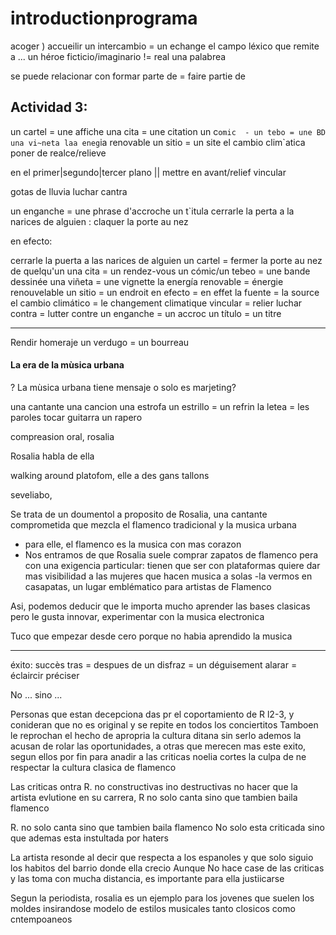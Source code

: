 # introductionprograma

acoger ) accueilir
un intercambio = un echange
el campo léxico que remite a ...
un héroe ficticio/imaginario != real
una palabrea

se puede  relacionar con formar parte de = faire partie de 

## Actividad 3:

un cartel = une affiche
una cita = une citation
un c`omic  - un tebo = une BD
una vi~neta
laa eneg`ia renovable
un sitio = un site
el cambio clim`atica poner de realce/relieve

en el primer|segundo|tercer plano || mettre en avant/relief
vincular

gotas de lluvia
luchar cantra

un enganche = une phrase d'accroche
un t`itula
cerrarle la perta a la narices de alguien : claquer la porte au nez

en efecto:

cerrarle la puerta a las narices de alguien un cartel = fermer la porte au nez de quelqu'un
una cita = un rendez-vous
un cómic/un tebeo = une bande dessinée
una viñeta = une vignette
la energía renovable = énergie renouvelable
un sitio = un endroit
en efecto = en effet
la fuente = la source
el cambio climático = le changement climatique
vincular = relier
luchar contra = lutter contre
un enganche = un accroc
un título = un titre

---

Rendir homeraje
un verdugo = un bourreau

#### La era de la mùsica urbana
? La mùsica urbana tiene mensaje o solo es marjeting?

una cantante
una cancion
una estrofa
un estrillo = un refrin
la letea = les paroles
tocar guitarra
un rapero

compreasion oral, rosalia

Rosalia habla de ella

walking around platofom, elle a des gans tallons

seveliabo, 


Se trata de un doumentol a proposito de Rosalia, una cantante comprometida que mezcla el flamenco tradicional y la musica urbana
- para elle, el flamenco es la musica con mas corazon
- Nos entramos de que Rosalia suele comprar zapatos de flamenco pera con una exigencia particular: tienen que ser con plataformas
quiere dar mas visibilidad a las mujeres que hacen musica a solas
-la vermos en casapatas, un lugar emblématico para artistas de Flamenco

Asi, podemos deducir que le importa mucho aprender las bases clasicas pero le gusta innovar, experimentar con la musica electronica

Tuco que empezar desde cero porque no habia aprendido la musica


--- 

éxito: succès
tras = despues de
un disfraz = un déguisement
alarar = éclaircir préciser


No ... sino ...

Personas que estan decepciona das pr el coportamiento de R
l2-3, y conideran que no es original y se repite en todos los conciertitos
Tamboen le reprochan el hecho de apropria  la cultura ditana sin serlo ademos la acusan de rolar las oportunidades, a otras que merecen mas este exito, segun ellos por fin para anadir a las criticas noelia cortes la culpa de ne respectar la cultura clasica de flamenco

Las criticas ontra R. no constructivas ino destructivas no hacer que la artista evlutione en su carrera, R no solo canta sino que tambien baila flamenco

R. no solo canta sino que tambien baila flamenco
No solo esta criticada sino que ademas esta instultada por haters


La artista resonde al decir que respecta a los espanoles y que solo siguio los habitos del barrio donde ella crecio
Aunque No hace case de las criticas y las toma con mucha distancia, es importante para ella justiicarse


Segun la periodista, rosalia es un ejemplo para los jovenes que suelen los moldes insirandose modelo de estilos musicales tanto closicos como cntempoaneos











